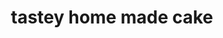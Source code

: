 ---
title: "tastey home made cake"
url: /thiruvananthapuram/tastey-home-made-cake/
shop: Bäckerei
---